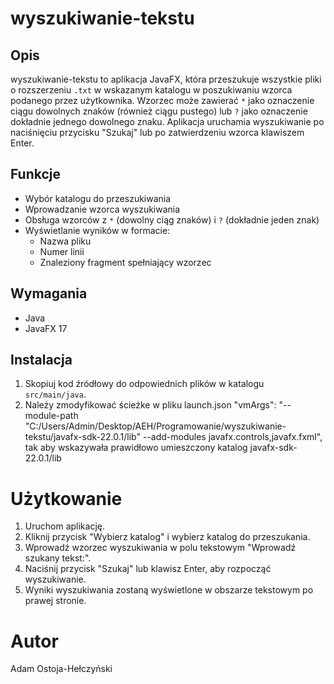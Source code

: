 # wyszukiwanie-tekstu

## Opis

wyszukiwanie-tekstu to aplikacja JavaFX, która przeszukuje wszystkie pliki o rozszerzeniu `.txt` w wskazanym katalogu w poszukiwaniu wzorca podanego przez użytkownika. Wzorzec może zawierać `*` jako oznaczenie ciągu dowolnych znaków (również ciągu pustego) lub `?` jako oznaczenie dokładnie jednego dowolnego znaku. Aplikacja uruchamia wyszukiwanie po naciśnięciu przycisku "Szukaj" lub po zatwierdzeniu wzorca klawiszem Enter.

## Funkcje

- Wybór katalogu do przeszukiwania
- Wprowadzanie wzorca wyszukiwania
- Obsługa wzorców z `*` (dowolny ciąg znaków) i `?` (dokładnie jeden znak)
- Wyświetlanie wyników w formacie:
  - Nazwa pliku
  - Numer linii
  - Znaleziony fragment spełniający wzorzec

## Wymagania

- Java
- JavaFX 17

## Instalacja

1. Skopiuj kod źródłowy do odpowiednich plików w katalogu `src/main/java`.
2. Należy zmodyfikować ścieżke w pliku launch.json "vmArgs": "--module-path \"C:/Users/Admin/Desktop/AEH/Programowanie/wyszukiwanie-tekstu/javafx-sdk-22.0.1/lib\" --add-modules javafx.controls,javafx.fxml", tak aby wskazywała prawidłowo umieszczony katalog javafx-sdk-22.0.1/lib

# Użytkowanie
1. Uruchom aplikację.
2. Kliknij przycisk "Wybierz katalog" i wybierz katalog do przeszukania.
3. Wprowadź wzorzec wyszukiwania w polu tekstowym "Wprowadź szukany tekst:".
4. Naciśnij przycisk "Szukaj" lub klawisz Enter, aby rozpocząć wyszukiwanie.
5. Wyniki wyszukiwania zostaną wyświetlone w obszarze tekstowym po prawej stronie.

# Autor
Adam Ostoja-Hełczyński